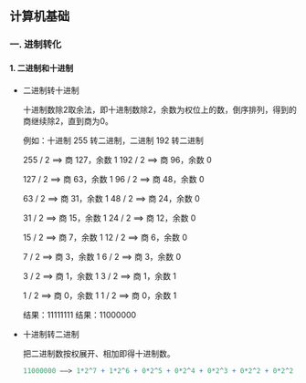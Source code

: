## 计算机基础

### 一. 进制转化

#### 1.  二进制和十进制

- 二进制转十进制

  十进制数除2取余法，即十进制数除2，余数为权位上的数，倒序排列，得到的商继续除2，直到商为0。

  例如：十进制 255 转二进制，二进制 192 转二进制

  255 / 2   ==> 商 127，余数 1		192 / 2   ==> 商 96，余数 0	

  127 / 2   ==> 商 63，余数 1			96 / 2   ==> 商 48，余数 0

  63 / 2   ==> 商 31，余数 1			48 / 2   ==> 商 24，余数 0

  31 / 2   ==> 商 15，余数 1			24 / 2   ==> 商 12，余数 0

  15 / 2   ==> 商 7，余数 1			12 / 2   ==> 商 6，余数 0

  7 / 2   ==> 商 3，余数 1			6 / 2   ==> 商 3，余数 0

  3 / 2   ==> 商 1，余数 1			3 / 2   ==> 商 1，余数 1

  1 / 2   ==> 商 0，余数 1			1 / 2   ==> 商 0，余数 1

  结果：11111111					结果：11000000

- 十进制转二进制

  把二进制数按权展开、相加即得十进制数。

  ```mathematica
  11000000 ——> 1*2^7 + 1*2^6 + 0*2^5 + 0*2^4 + 0*2^3 + 0*2^2 + 0*2^2 + 0*2^0 = 128 + 64 = 192
  ```

  ​